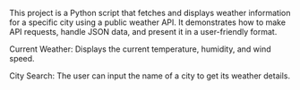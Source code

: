 This project is a Python script that fetches and displays weather information for a specific city using a public weather API. It demonstrates how to make API requests, handle JSON data, and present it in a user-friendly format.

Current Weather: Displays the current temperature, humidity, and wind speed.

City Search: The user can input the name of a city to get its weather details.

